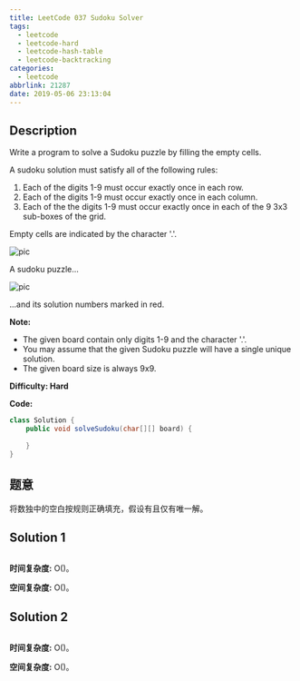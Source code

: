 ```yaml
---
title: LeetCode 037 Sudoku Solver
tags:
  - leetcode
  - leetcode-hard
  - leetcode-hash-table
  - leetcode-backtracking
categories:
  - leetcode
abbrlink: 21287
date: 2019-05-06 23:13:04
---
```


## Description

Write a program to solve a Sudoku puzzle by filling the empty cells.

A sudoku solution must satisfy all of the following rules:

1. Each of the digits 1-9 must occur exactly once in each row.
2. Each of the digits 1-9 must occur exactly once in each column.
3. Each of the the digits 1-9 must occur exactly once in each of the 9 3x3 sub-boxes of the grid.

Empty cells are indicated by the character '.'.

![pic](https://upload.wikimedia.org/wikipedia/commons/thumb/f/ff/Sudoku-by-L2G-20050714.svg/250px-Sudoku-by-L2G-20050714.svg.png)

A sudoku puzzle...

![pic](https://upload.wikimedia.org/wikipedia/commons/thumb/3/31/Sudoku-by-L2G-20050714_solution.svg/250px-Sudoku-by-L2G-20050714_solution.svg.png)

...and its solution numbers marked in red.

**Note:**
* The given board contain only digits 1-9 and the character '.'.
* You may assume that the given Sudoku puzzle will have a single unique solution.
* The given board size is always 9x9.

**Difficulty: Hard**

**Code:**

```java
class Solution {
    public void solveSudoku(char[][] board) {
        
    }
}
```

## 题意

将数独中的空白按规则正确填充，假设有且仅有唯一解。

<!-- more -->

## Solution 1



```java

```

**时间复杂度:** O()。

**空间复杂度:** O()。

## Solution 2



```java

```

**时间复杂度:** O()。

**空间复杂度:** O()。

